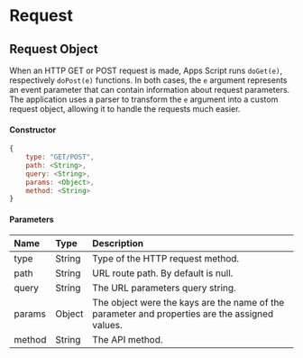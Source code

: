 # Request

## Request Object

When an HTTP GET or POST request is made, Apps Script runs `doGet(e)`, respectively `doPost(e)` functions. In both cases, the `e` argument represents an event parameter that can contain information about request parameters. The application uses a parser to transform the `e` argument into a custom request object, allowing it to handle the requests much easier.

#### Constructor

```javascript
{
    type: "GET/POST",
    path: <String>,
    query: <String>,
    params: <Object>,
    method: <String>
}
```

#### Parameters

| Name   | Type   | Description                                                                                    |
| :----- | :----- | :--------------------------------------------------------------------------------------------- |
| type   | String | Type of the HTTP request method.                                                               |
| path   | String | URL route path. By default is null.                                                            |
| query  | String | The URL parameters query string.                                                               |
| params | Object | The object were the kays are the name of the parameter and properties are the assigned values. |
| method | String | The API method.                                                                                |

